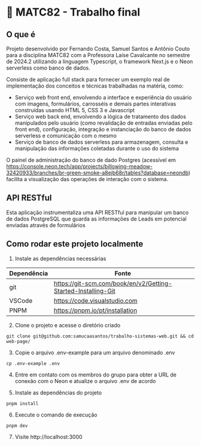 # 📜 MATC82 - Trabalho final

## O que é

Projeto desenvolvido por Fernando Costa, Samuel Santos e Antônio Couto para a disciplina MATC82 com a Professora Laíse Cavalcante no semestre de 2024.2 utilizando a linguagem Typescript, o framework Next.js e o Neon serverless como banco de dados.

Consiste de aplicação full stack para fornecer um exemplo real de implementação dos conceitos e técnicas trabalhadas na matéria, como:
- Serviço web front end, envolvendo a interface e experiência do usuário com imagens, formulários, carrosséis e demais partes interativas construídas usando HTML 5, CSS 3 e Javascript
- Serviço web back end, envolvendo a lógica de tratamento dos dados manipulados pelo usuário (como revalidação de entradas enviadas pelo front end), configuração, integração e instanciação do banco de dados serverless e comunicação com o mesmo
- Serviço de banco de dados serverless para armazenagem, consulta e manipulação das informações coletadas durante o uso do sistema

O painel de administração do banco de dado Postgres (acessível em https://console.neon.tech/app/projects/billowing-meadow-32420933/branches/br-green-smoke-a8ejb68r/tables?database=neondb) facilita a visualização das operações de interação com o sistema.

## API RESTful

Esta aplicação instrumentaliza uma API RESTful para manipular um banco de dados PostgreSQL que guarda as informações de Leads em potencial enviadas através de formulários

## Como rodar este projeto localmente

1. Instale as dependências necessárias

| Dependência | Fonte |
|-------------|-------|
| git | https://git-scm.com/book/en/v2/Getting-Started-Installing-Git |
| VSCode | https://code.visualstudio.com |
| PNPM | https://pnpm.io/pt/installation |

2. Clone o projeto e acesse o diretório criado

``` shell
git clone git@github.com:samucaasantos/trabalho-sistemas-web.git && cd web-page/
```

3. Copie o arquivo .env-example para um arquivo denominado .env

``` shell
cp .env-example .env
```

4. Entre em contato com os membros do grupo para obter a URL de conexão com o Neon e atualize o arquivo .env de acordo

5. Instale as dependências do projeto

``` shell
pnpm install
```

6. Execute o comando de execução

``` shell
pnpm dev
```

7. Visite http://localhost:3000
